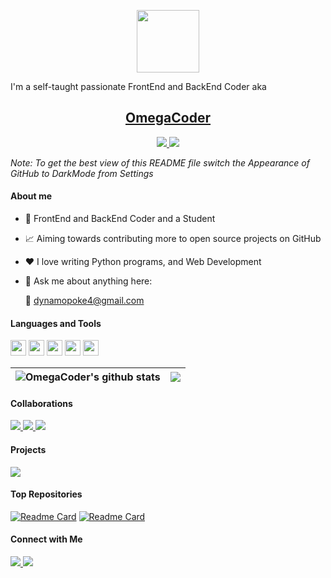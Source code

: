 <p align="center">
 <img width="100px" src="https://github.com/AdityaCodes45/AdityaCodes45/blob/beb9ffd580424d3b13d818fc4592d52c9883a679/Assets/IMG_20210706_144255-removebg.png"/>
<br />

I'm a self-taught passionate FrontEnd and BackEnd Coder aka
<p align="center">
  <a href="https://github.com/OmegaCoder01">
    <h2 align="center">OmegaCoder</h2>
  </a>
</p> 

<p align="center">
<a href="https://github.com/OmegaCoder01">
      <img src="https://img.shields.io/badge/-Omega%20%E2%86%92-gray.svg?colorA=655BE1&colorB=4F44D6&logo=GitHub&style=for-the-badge"/>
    </a>
    <a href="https://www.gitpod.io">
      <img src="https://img.shields.io/badge/-Coder%20%E2%86%92-gray.svg?colorA=61c265&colorB=4CAF50&logo=YouTube&logoColor=white&style=for-the-badge"/>
    </a>
  </p>

*Note: To get the best view of this README file switch the Appearance of GitHub to DarkMode from Settings*

#### About me

- 💼 FrontEnd and BackEnd Coder and a Student

- 📈 Aiming towards contributing more to open source projects on GitHub

- ❤️ I love writing Python programs, and Web Development

- 💬 Ask me about anything here:

  📧 dynamopoke4@gmail.com

#### Languages and Tools

<code><img height="25" src=""></code>
<code><img height="25" src=""></code>
<code><img height="25" src=""></code>
<code><img height="25" src=""></code>
<code><img height="25" src=""></code>

| <img align="center" src="https://github-readme-stats.vercel.app/api?username=OmegaCoder01&show_icons=true&include_all_commits=true&bg_color=22272D&theme=github_dark&hide_border=true" alt="OmegaCoder's github stats" /></a> | <img align="center" src="https://github-readme-stats.vercel.app/api/top-langs/?username=OmegaCoder01&layout=compact&theme=github_dark&bg_color=22272D&hide_border=true" /></a> |
| ------------- | ------------- |

#### Collaborations

<p align="left">
<a href="https://code.visualstudio.com/">
      <img src="https://img.shields.io/badge/Supported%20by-VSCode%20%E2%86%92-gray.svg?colorA=2c333b&colorB=4F44D6&logo=Visual Studio Code&style=for-the-badge"/>
    </a>
    <a href="https://www.gitpod.io">
      <img src="https://img.shields.io/badge/Supported%20by-GitPod%20%E2%86%92-gray.svg?colorA=2c333b&colorB=FF8E2B&logo=GITPOD&logoColor=white&style=for-the-badge"/>
    </a>
<a href="https://github.com/AdityaCodes45">
      <img src="https://img.shields.io/badge/Supported%20by-Github%20%E2%86%92-gray.svg?colorA=2c333b&colorB=4CAF50&logo=GIThub&style=for-the-badge"/>
    </a>
  </p>

#### Projects

<p align="left">
<a href="">
      <img src="https://img.shields.io/badge/Advanced%20V1.0-Alexa%20%E2%86%92-gray.svg?colorA=2c333b&colorB=4F44D6&logo=Amazon Alexa&style=for-the-badge"/>
    </a>
    </p>

#### Top Repositories

[![Readme Card](https://github-readme-stats.vercel.app/api/pin/?username=OmegaCoder01&repo=&theme=github_dark&bg_color=22272D&show_owner=true)](https://github.com/OmegaCoder01/)
[![Readme Card](https://github-readme-stats.vercel.app/api/pin/?username=OmegaCoder01&repo=&theme=github_dark&bg_color=22272D&show_owner=true)](https://github.com/OmegaCoder01/)
<br>

#### Connect with Me
<p align="left">
<a href="https://code.visualstudio.com/">
      <img src="https://img.shields.io/badge/Connected -Twitter%20%E2%86%92-gray.svg?colorA=2c333b&colorB=1DA1F2&logo=Twitter&style=for-the-badge"/>
    </a>
<a href="https://github.com/AdityaCodes45">
      <img src="https://img.shields.io/badge/Connected -Patreon%20%E2%86%92-gray.svg?colorA=2c333b&colorB=F96854&logo=Patreon&style=for-the-badge"/>
    </a>
  </p>


<!---
AdityaCodes45/AdityaCodes45 is a ✨ special ✨ repository because its `README.md` (this file) appears on your GitHub profile.
You can click the Preview link to take a look at your changes.
--->

